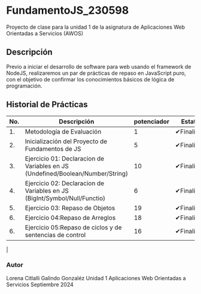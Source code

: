 # FundamentoJS_230598
Proyecto de clase para la unidad 1 de la asignatura de Aplicaciones Web Orientadas  a Servicios (AWOS)
## Descripción

Previo a iniciar el desarrollo de software para web usando el framework de NodeJS, realizaremos un par de prácticas de repaso en JavaScript puro, con el objetivo de confirmar los conocimientos básicos de lógica de programación.

## Historial de Prácticas


|No.|Descripción|potenciador|Estatus
|--|--|--|--|
|1.|Metodología de Evaluación|1|✔Finalizado|
|2.|Inicialización del Proyecto de Fundamentos de JS|5|✔Finalizado|
|3.|Ejercicio 01: Declaracion de Variables en JS (Undefined/Boolean/Number/String)|10|✔Finalizado|
|4.|Ejercicio 02: Declaracion de Variables en JS (BigInt/Symbol/Null/Functio)|6|✔Finalizado|
|5.|Ejercicio 03: Repaso de Objetos|19|✔Finalizada|
|6.|Ejercicio 04:Repaso de Arreglos|18|✔Finalizada|
|6.|Ejercicio 05:Repaso de ciclos y de sentencias de control|16|✔Finalizada|

|


### Autor
Lorena Citlalli Galindo Gonzaléz
Unidad 1
Aplicaciones Web Orientadas a Servicios
Septiembre 2024